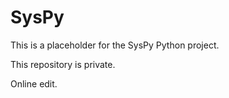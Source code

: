 SysPy
=====
This is a placeholder for the SysPy Python project. 

This repository is private.

Online edit.
